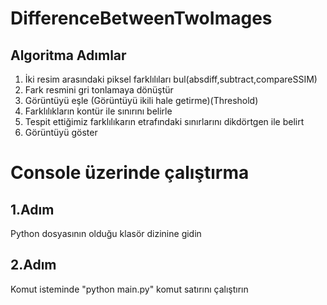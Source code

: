 # DifferenceBetweenTwoImages
## Algoritma Adımlar
  1. İki resim arasındaki piksel farklılıları bul(absdiff,subtract,compareSSIM)
  2. Fark resmini gri tonlamaya dönüştür
  3. Görüntüyü eşle (Görüntüyü ikili hale getirme)(Threshold)
  4. Farklılıkların kontür ile sınırını belirle
  5. Tespit ettiğimiz farklılıkarın etrafındaki sınırlarını dikdörtgen ile belirt
  6. Görüntüyü göster

# Console üzerinde çalıştırma

## 1.Adım
Python dosyasının olduğu klasör dizinine gidin

## 2.Adım
Komut isteminde "python main.py" komut satırını çalıştırın
